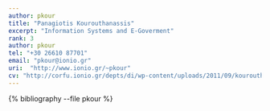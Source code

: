 ```yaml
---
author: pkour
title: "Panagiotis Kourouthanassis"
excerpt: "Information Systems and E-Goverment"
rank: 3
author: pkour
tel: "+30 26610 87701"
email: "pkour@ionio.gr"
uri:  "http://www.ionio.gr/~pkour"
cv: "http://corfu.ionio.gr/depts/di/wp-content/uploads/2011/09/kourouthanassis_cv_en_2011.pdf"
---
```


{% bibliography --file pkour %}

